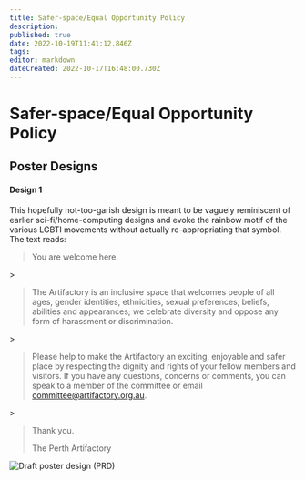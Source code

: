 ```yaml
---
title: Safer-space/Equal Opportunity Policy
description: 
published: true
date: 2022-10-19T11:41:12.846Z
tags: 
editor: markdown
dateCreated: 2022-10-17T16:48:00.730Z
---
```


# Safer-space/Equal Opportunity Policy

## Poster Designs

#### Design 1

This hopefully not-too-garish design is meant to be vaguely reminiscent of earlier sci-fi/home-computing designs and evoke the rainbow motif of the various LGBTI movements without actually re-appropriating that symbol. The text reads:

> You are welcome here.

\>

> The Artifactory is an inclusive space that welcomes people of all ages, gender identities, ethnicities, sexual preferences, beliefs, abilities and appearances; we celebrate diversity and oppose any form of harassment or discrimination.

\>

> Please help to make the Artifactory an exciting, enjoyable and safer place by respecting the dignity and rights of your fellow members and visitors. If you have any questions, concerns or comments, you can speak to a member of the committee or email committee@artifactory.org.au.

\>

> Thank you.
>
> The Perth Artifactory

![Draft poster design (PRD)](/committee/policies/artifactory_safe_space_small_.png)
